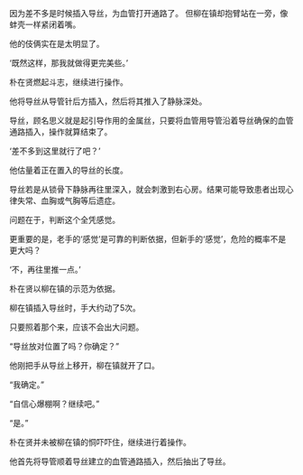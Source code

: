 因为差不多是时候插入导丝，为血管打开通路了。
但柳在镇却抱臂站在一旁，像蚌壳一样紧闭着嘴。

他的伎俩实在是太明显了。

‘既然这样，那我就做得更完美些。’

朴在贤燃起斗志，继续进行操作。

他将导丝从导管针后方插入，然后将其推入了静脉深处。

导丝，顾名思义就是起引导作用的金属丝，只要将血管用导管沿着导丝确保的血管通路插入，操作就算结束了。

‘差不多到这里就行了吧？’

他估量着正在置入的导丝的长度。

导丝若是从锁骨下静脉再往里深入，就会刺激到右心房。结果可能导致患者出现心律失常、血胸或气胸等后遗症。

问题在于，判断这个全凭感觉。

更重要的是，老手的‘感觉’是可靠的判断依据，但新手的‘感觉’，危险的概率不是更大吗？

‘不，再往里推一点。’

朴在贤以柳在镇的示范为依据。

柳在镇插入导丝时，手大约动了5次。

只要照着那个来，应该不会出大问题。

“导丝放对位置了吗？你确定？”

他刚把手从导丝上移开，柳在镇就开了口。

“我确定。”

“自信心爆棚啊？继续吧。”

“是。”

朴在贤并未被柳在镇的恫吓吓住，继续进行着操作。

他首先将导管顺着导丝建立的血管通路插入，然后抽出了导丝。